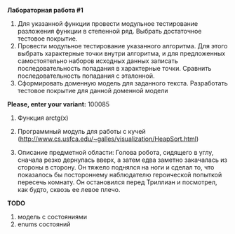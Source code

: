 
**Лабораторная работа #1**
1. Для указанной функции провести модульное тестирование разложения функции в степенной ряд. Выбрать достаточное тестовое покрытие.
2. Провести модульное тестирование указанного алгоритма. Для этого выбрать характерные точки внутри алгоритма, и для предложенных самостоятельно наборов исходных данных записать последовательность попадания в характерные точки. Сравнить последовательность попадания с эталонной.
3. Сформировать доменную модель для заданного текста.  Разработать тестовое покрытие для данной доменной модели

**Please, enter your variant:**
100085

1. Функция arctg(x)

2. Программный модуль для работы с кучей (http://www.cs.usfca.edu/~galles/visualization/HeapSort.html)

3. Описание предметной области:
Голова робота, сидящего в углу, сначала резко дернулась вверх, а затем едва заметно закачалась из стороны в сторону. Он тяжело поднялся на ноги и сделал то, что показалось бы постороннему наблюдателю героической попыткой пересечь комнату. Он остановился перед Триллиан и посмотрел, как будто, сквозь ее левое плечо.


**TODO**
1. модель с состояниями
2. enums состояний
